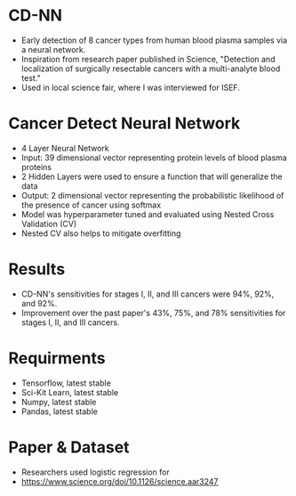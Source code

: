 # CD-NN
- Early detection of 8 cancer types from human blood plasma samples via a neural network. 
- Inspiration from research paper published in Science, "Detection and localization of surgically resectable cancers with a multi-analyte blood test."
- Used in local science fair, where I was interviewed for ISEF. 

# Cancer Detect Neural Network
- 4 Layer Neural Network
- Input: 39 dimensional vector representing protein levels of blood plasma proteins
- 2 Hidden Layers were used to ensure a function that will generalize the data
- Output: 2 dimensional vector representing the probabilistic likelihood of the presence of cancer using softmax
- Model was hyperparameter tuned and evaluated using Nested Cross Validation (CV)
- Nested CV also helps to mitigate overfitting

# Results 
- CD-NN's sensitivities for stages I, II, and III cancers were 94%, 92%, and 92%. 
- Improvement over the past paper's 43%, 75%, and 78% sensitivities for stages I, II, and III cancers. 

# Requirments
- Tensorflow, latest stable
- Sci-Kit Learn, latest stable
- Numpy, latest stable
- Pandas, latest stable

# Paper & Dataset
- Researchers used logistic regression for 
- https://www.science.org/doi/10.1126/science.aar3247
